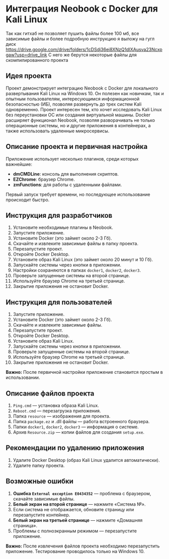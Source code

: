 # Интеграция Neobook с Docker для Kali Linux

Так как гитхаб не позволяет пушить файлы более 100 мб, все зависимые файлы и более подробную инструкцию я выложу на гугл диск https://drive.google.com/drive/folders/1cDSdj36ei8XNzQ1dIXAusva23Ncxpgaw?usp=drive_link 
С него же берутся некоторые файлы для скомпилированного проекта


## Идея проекта
Проект демонстрирует интеграцию Neobook с Docker для локального развертывания Kali Linux на Windows 10. Он полезен как новичкам, так и опытным пользователям, интересующимся информационной безопасностью (ИБ), позволяя развернуть до трех систем Kali одновременно. Проект интересен тем, кто хочет исследовать Kali Linux без переустановки ОС или создания виртуальной машины. Docker расширяет функционал Neobook, позволяя разворачивать не только операционные системы, но и другие приложения в контейнерах, а также использовать удаленные микросервисы.

## Описание проекта и первичная настройка
Приложение использует несколько плагинов, среди которых важнейшие:
- **dmCMDLine**: консоль для выполнения скриптов.
- **EZChrome**: браузер Chrome.
- **zmFunctions**: для работы с удаленными файлами.

Первый запуск требует времени, но последующее использование происходит быстро.

## Инструкция для разработчиков
1. Установите необходимые плагины в Neobook.
2. Запустите приложение.
3. Установите Docker (это займет около 2-3 Гб).
4. Скачайте и извлеките зависимые файлы в папку проекта.
5. Перезапустите проект.
6. Откройте Docker Desktop.
7. Установите образ Kali Linux (это займет около 20 минут и 10 Гб).
8. Запускайте системы через кнопки в приложении.
9. Настройки сохраняются в папках `docker1`, `docker2`, `docker3`.
10. Проверьте запущенные системы на второй странице.
11. Используйте браузер Chrome на третьей странице.
12. Закрытие приложения не остановит Docker.

## Инструкция для пользователей
1. Запустите приложение.
2. Установите Docker (это займет около 2-3 Гб).
3. Скачайте и извлеките зависимые файлы.
4. Перезапустите проект.
5. Откройте Docker Desktop.
6. Установите образ Kali Linux.
7. Запускайте системы через кнопки в приложении.
8. Проверьте запущенные системы на второй странице.
9. Используйте браузер Chrome на третьей странице.
10. Закрытие приложения не остановит Docker.

**Важно:** После первичной настройки приложение становится простым в использовании.

## Описание файлов проекта
1. `Ping.cmd` — установка образа Kali Linux.
2. `Reboot.cmd` — перезагрузка приложения.
3. Папка `resource` — изображения для проекта.
4. Папка `package.ez` и .dll файлы — работа встроенного браузера.
5. Папки `docker1`, `docker2`, `docker3` — информация о системе.
6. Архив `Resource.zip` — копии файлов для создания `setup.exe`.

## Рекомендации по удалению приложения
1. Удалите Docker Desktop (образ Kali Linux удалится автоматически).
2. Удалите папку проекта.

## Возможные ошибки
1. **Ошибка `External exception E0434352`** — проблема с браузером, скачайте зависимые файлы.
2. **Белый экран на второй странице** — нажмите «Система №».
3. Если система не отображается, обновите страницу или перезапустите контейнер.
4. **Белый экран на третьей странице** — нажмите «Домашняя страница».
5. Проблемы с полноэкранным режимом — перезапустите приложение.

**Важно:** После извлечения файлов проекта необходимо перезапустить приложение. Тестирование проводилось только на Windows 10.
